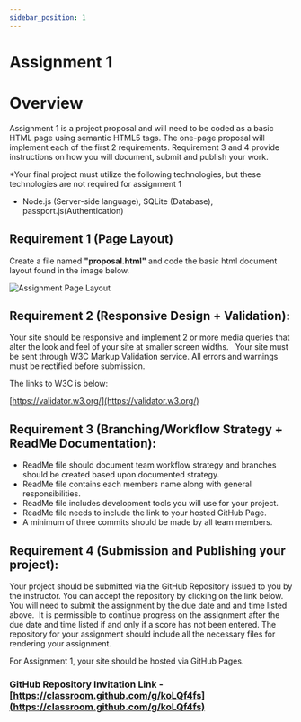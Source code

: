 ```yaml
---
sidebar_position: 1
---
```


# Assignment 1
# Overview

Assignment 1 is a project proposal and will need to be coded as a basic HTML page using semantic HTML5 tags. The one-page proposal will implement each of the first 2 requirements. Requirement 3 and 4 provide instructions on how you will document, submit and publish your work.

*Your final project must utilize the following technologies, but these technologies are not required for assignment 1
 - Node.js (Server-side language), SQLite (Database), passport.js(Authentication)


## Requirement 1 (Page Layout)

Create a file named **"proposal.html"** and code the basic html document layout found in the image below. 

![Assignment Page Layout](https://instructorc.github.io/uic_course_app/img/assign1_req_mockup.png)

## Requirement 2 (Responsive Design + Validation):

Your site should be responsive and implement 2 or more media queries that alter the look and feel of your site at smaller screen widths.
 
Your site must be sent through W3C Markup Validation service. All errors and warnings must be rectified before submission.  

The links to W3C is below:

[https://validator.w3.org/](https://validator.w3.org/)


## Requirement 3 (Branching/Workflow Strategy + ReadMe Documentation):
 - ReadMe file should document team workflow strategy and branches should be created based upon documented strategy.
 - ReadMe file contains each members name along with general responsibilities.
 - ReadMe file includes development tools you will use for your project.
 - ReadMe file needs to include the link to your hosted GitHub Page.
 - A minimum of three commits should be made by all team members.


## Requirement 4 (Submission and Publishing your project):

Your project should be submitted via the GitHub Repository issued to you by the instructor.  You can accept the repository by clicking on the link below.  You will need to submit the assignment by the due date and and time listed above.  It is permissible to continue progress on the assignment after the due date and time listed if and only if a score has not been entered. The repository for your assignment should include all the necessary files for rendering your assignment. 

For Assignment 1, your site should be hosted via GitHub Pages.

### GitHub Repository Invitation Link - [https://classroom.github.com/g/koLQf4fs](https://classroom.github.com/g/koLQf4fs) 



